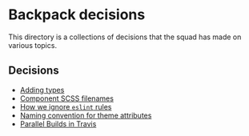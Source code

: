 # Backpack decisions

This directory is a collections of decisions that the squad has made on various topics.

## Decisions

<!-- Please keep this in alphabetical order. -->

* [Adding types](adding-types.md)
* [Component SCSS filenames](component-scss-filenames.md)
* [How we ignore `eslint` rules](eslint-ignores.md)
* [Naming convention for theme attributes](theme-props-naming.md)
* [Parallel Builds in Travis](parallel-builds.md)
